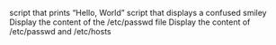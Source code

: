script that prints “Hello, World”
script that displays a confused smiley
Display the content of the /etc/passwd file
Display the content of /etc/passwd and /etc/hosts
